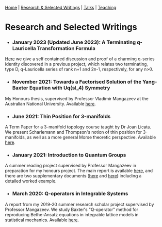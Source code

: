 [Home](https://benjimorris.github.io/)  |  [Research & Selected Writings](https://benjimorris.github.io/research.html)  |  [Talks](https://benjimorris.github.io/talks.html)  |  [Teaching](https://benjimorris.github.io/teaching.html)

# Research and Selected Writings

- ### January 2023 (Updated June 2023): A Terminating q-Lauricella Transformation Formula
[Here](/documents/q_series_id.pdf) we give a self contained discussion and proof of a charming q-series identity discovered in a previous project, which relates two terminating, type D, q-Lauricella series of rank n+1 and 2n-1, respectively, for any n>0. 
- ### November 2021: Towards a Factorised Solution of the Yang-Baxter Equation with Uq(sl_4) Symmetry
My Honours thesis, supervised by Professor Vladimir Mangazeev at the Australian National University. Available [here](/documents/thesis.pdf).
- ### June 2021: Thin Position for 3-manifolds
A Term Paper for a 3-manifold topology course taught by Dr Joan Licata. We present Scharlemann and Thompson's notion of thin position for 3-manifolds, as well as a more general Morse theoretic perspective. Available [here](/documents/thin_position.pdf).
- ### January 2021: Introduction to Quantum Groups
A summer reading project supervised by Professor Mangazeev in preparation for my honours project. The main report is available [here](/documents/intro_to_quantum_groups.pdf), and there are two supplementary documents ([here](/documents/qgpsAP1.pdf) and [here](/documents/qgpsAP2.pdf)) including a detailed worked example. 
- ### March 2020: Q-operators in Integrable Systems
A report from my 2019-20 summer research scholar project supervised by Professor Mangazeev. We study Baxter's "Q-operator" method for reproducing Bethe-Ansatz equations in integrable lattice models in statistical mechanics. Available [here](/documents/Q_ops_in_IS.pdf). 
